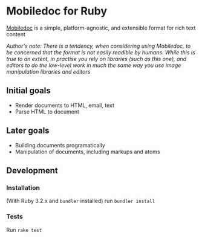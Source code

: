 # Mobiledoc for Ruby

[Mobiledoc](https://github.com/bustle/mobiledoc-kit) is a simple, platform-agnostic, and extensible format for rich text content

_Author's note: There is a tendency, when considering using Mobiledoc, to be concerned that the format is not easily readible by humans. While this is true to an extent, in practise you rely on libraries (such as this one), and editors to do the low-level work in much the same way you use image manipulation libraries and editors_ 

## Initial goals

- Render documents to HTML, email, text
- Parse HTML to document

## Later goals

- Building documents programatically
- Manipulation of documents, including markups and atoms

## Development

### Installation

(With Ruby 3.2.x and `bundler` installed) run `bundler install`

### Tests

Run `rake test`
